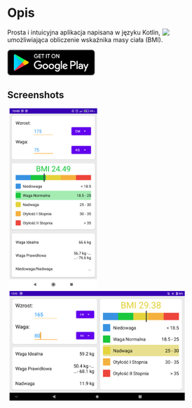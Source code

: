 # **Opis**
<a href="https://play.google.com/store/apps/developer?id=anddev404"><img width="150" align="right" style="margin:0px 0px 0px 0px" src="https://github.com/anddev404/Kalkulator-Bmi/blob/master/images/icon_png.png?raw=true)](https://play.google.com/store/apps/developer?id=anddev404"></a>

Prosta i intuicyjna aplikacja napisana w języku Kotlin, umożliwiająca obliczenie wskaźnika masy ciała (BMI).



   <a href="https://play.google.com/store/apps/developer?id=anddev404">
   <img width="200"  style="margin:0px 0px 0px 0px" src="https://github.com/anddev404/TechNews/blob/main/images/Google_Play_Store_badge_EN.svg.png?raw=true)](https://play.google.com/store/apps/developer?id=anddev404">
    </a>

## **Screenshots**
<img width="200" style="margin:0px 0px 0px 5px" src="https://github.com/anddev404/Calculator-Bmi/blob/main/images/portrait/Screenshot_data.png?raw=true"> <img width="400"  style="margin:0px 0px 0px 5px" src="https://github.com/anddev404/Calculator-Bmi/blob/main/images/landscape/Screenshot_data.png?raw=true">
